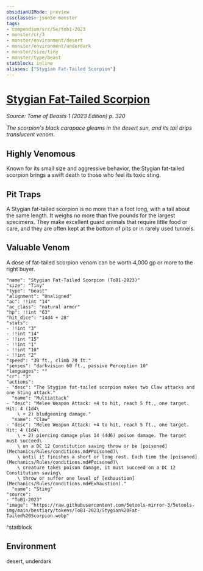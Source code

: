```yaml
---
obsidianUIMode: preview
cssclasses: json5e-monster
tags:
- compendium/src/5e/tob1-2023
- monster/cr/3
- monster/environment/desert
- monster/environment/underdark
- monster/size/tiny
- monster/type/beast
statblock: inline
aliases: ["Stygian Fat-Tailed Scorpion"]
---
```

# [Stygian Fat-Tailed Scorpion](Mechanics\bestiary\beast/stygian-fat-tailed-scorpion-tob1-2023.md)
*Source: Tome of Beasts 1 (2023 Edition) p. 320*  

*The scorpion's black carapace gleams in the desert sun, and its tail drips translucent venom.*

## Highly Venomous

Known for its small size and aggressive behavior, the Stygian fat-tailed scorpion brings a swift death to those who feel its toxic sting.

## Pit Traps

A Stygian fat-tailed scorpion is no more than a foot long, with a tail about the same length. It weighs no more than five pounds for the largest specimens. They make excellent guard animals that require little food or care, and they are often kept at the bottom of pits or in rarely used tunnels.

## Valuable Venom

A dose of fat-tailed scorpion venom can be worth 4,000 gp or more to the right buyer.

```statblock
"name": "Stygian Fat-Tailed Scorpion (ToB1-2023)"
"size": "Tiny"
"type": "beast"
"alignment": "Unaligned"
"ac": !!int "14"
"ac_class": "natural armor"
"hp": !!int "63"
"hit_dice": "14d4 + 28"
"stats":
- !!int "3"
- !!int "14"
- !!int "15"
- !!int "1"
- !!int "10"
- !!int "2"
"speed": "30 ft., climb 20 ft."
"senses": "darkvision 60 ft., passive Perception 10"
"languages": ""
"cr": "3"
"actions":
- "desc": "The Stygian fat-tailed scorpion makes two Claw attacks and one Sting attack."
  "name": "Multiattack"
- "desc": "Melee Weapon Attack: +4 to hit, reach 5 ft., one target. Hit: 4 (1d4\
    \ + 2) bludgeoning damage."
  "name": "Claw"
- "desc": "Melee Weapon Attack: +4 to hit, reach 5 ft., one target. Hit: 4 (1d4\
    \ + 2) piercing damage plus 14 (4d6) poison damage. The target must succeed\
    \ on a DC 12 Constitution saving throw or be [poisoned](Mechanics/Rules/conditions.md#Poisoned)\
    \ until it finishes a short or long rest. Each time the [poisoned](Mechanics/Rules/conditions.md#Poisoned)\
    \ creature takes poison damage, it must succeed on a DC 12 Constitution saving\
    \ throw or suffer one level of [exhaustion](Mechanics/Rules/conditions.md#Exhaustion)."
  "name": "Sting"
"source":
- "ToB1-2023"
"image": "https://raw.githubusercontent.com/5etools-mirror-3/5etools-img/main/bestiary/tokens/ToB1-2023/Stygian%20Fat-Tailed%20Scorpion.webp"
```
^statblock

## Environment

desert, underdark